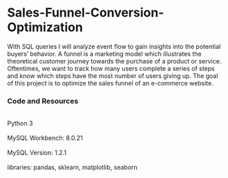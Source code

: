 # Sales-Funnel-Conversion-Optimization
With SQL queries I will analyze event flow to gain insights into the potential buyers’ behavior. A funnel is a marketing model which illustrates the theoretical customer journey towards the purchase of a product or service. Oftentimes, we want to track how many users complete a series of steps and know which steps have the most number of users giving up.  The goal of this project is to optimize the sales funnel of an e-commerce website.
### Code and Resources

<br>Python 3</br>
<br>MySQL Workbench: 8.0.21</br>
<br>MySQL Version: 1.2.1</br>
<br>libraries: pandas, sklearn, matplotlib, seaborn</br>




